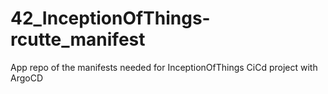 # 42_InceptionOfThings-rcutte_manifest
App repo of the manifests needed for InceptionOfThings CiCd project with ArgoCD
